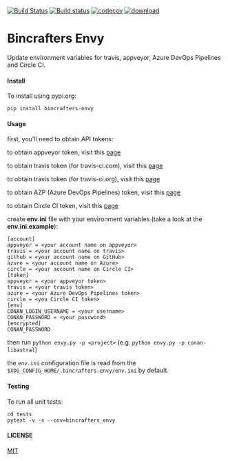 [![Build Status](https://travis-ci.org/bincrafters/bincrafters-envy.svg?branch=master)](https://travis-ci.org/bincrafters/bincrafters-envy)
[![Build status](https://ci.appveyor.com/api/projects/status/bb3844r6mnu7gy1g?svg=true)](https://ci.appveyor.com/project/BinCrafters/bincrafters-envy)
[![codecov](https://codecov.io/gh/bincrafters/bincrafters-envy/branch/master/graph/badge.svg)](https://codecov.io/gh/bincrafters/bincrafters-envy)
[![download](https://img.shields.io/badge/download-pypi-blue.svg)](https://pypi.org/project/bincrafters-envy)

# Bincrafters Envy

Update environment variables for travis, appveyor, Azure DevOps Pipelines and Circle CI.

#### Install
To install using pypi.org:

    pip install bincrafters-envy

#### Usage
first, you'll need to obtain API tokens:

to obtain appveyor token, visit this [page](https://ci.appveyor.com/api-keys)

to obtain travis token (for travis-ci.com), visit this [page](https://travis-ci.com/account/preferences)

to obtain travis token (for travis-ci.org), visit this [page](https://travis-ci.org/account/preferences)

to obtain AZP (Azure DevOps Pipelines) token, visit this [page](https://dev.azure.com/bincrafters/_usersSettings/tokens)

to obtain Circle CI token, visit this [page](https://circleci.com/account/api)

create **env.ini** file with your environment variables (take a look at the **env.ini.example**):

```
[account]
appveyor = <your account name on appveyor>
travis = <your account name on travis>
github = <your account name on GitHub>
azure = <your account name on Azure>
circle = <your account name on Circle CI>
[token]
appveyor = <your appveyor token>
travis = <your travis token>
azure = <your Azure DevOps Pipelines token>
circle = <you Circle CI token>
[env]
CONAN_LOGIN_USERNAME = <your username>
CONAN_PASSWORD = <your password>
[encrypted]
CONAN_PASSWORD
```

then run `python envy.py -p <project>` (e.g. `python envy.py -p conan-libastral`)

the `env.ini` configuration file is read from the `$XDG_CONFIG_HOME/.bincrafters-envy/env.ini` by default.

#### Testing
To run all unit tests:

    cd tests
    pytest -v -s --cov=bincrafters_envy

#### LICENSE
[MIT](LICENSE)
